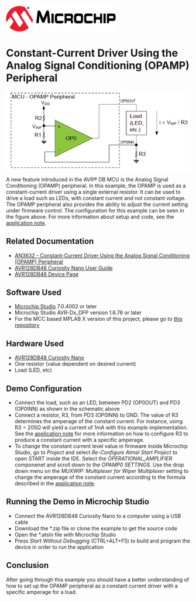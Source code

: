 
<a href="https://www.microchip.com" rel="nofollow"><img src="images/microchip.png" alt="MCHP" width="300"/></a>

# Constant-Current Driver Using the Analog Signal Conditioning (OPAMP) Peripheral
<p align="left">
  <img width=800px height=auto src="images/setup.png">
</p>

A new feature introduced in the AVR® DB MCU is the Analog Signal Conditioning (OPAMP) peripheral. In this example, the OPAMP is used as a constant-current driver using a single external resistor. It can be used to drive a load such as LEDs, with constant current and not constant voltage. The OPAMP peripheral also provides the ability to adjust the current setting under firmware control. The configuration for this example can be seen in the figure above. For more information about setup and code, see the [application note](https://microchip.com/DS00003632).

## Related Documentation

* [AN3632 - Constant-Current Driver Using the Analog Signal Conditioning (OPAMP) Peripheral](https://microchip.com/DS00003632)
* [AVR128DB48 Curiosity Nano User Guide](https://www.microchip.com/DS50003037)
* [AVR128DB48 Device Page](https://www.microchip.com/wwwproducts/en/AVR128DB48)

## Software Used

* [Microchip Studio](https://www.microchip.com/mplab/avr-support/atmel-studio-7) 7.0.4002 or later
* Microchip Studio AVR-Dx_DFP version 1.6.76 or later
* For the MCC based MPLAB X version of this project, please go to [this repository](https://github.com/microchip-pic-avr-examples/avr128db48-constant-current-driver-using-opamp-mplab-mcc)
  
## Hardware Used

* [AVR128DB48 Curiosity Nano](https://www.microchip.com/DevelopmentTools/ProductDetails/PartNO/EV35L43A)
* One resistor (value dependent on desired current)
* Load (LED, etc)

## Demo Configuration
* Connect the load, such as an LED, between PD2 (OP0OUT) and PD3 (OP0INN) as shown in the schematic above
* Connect a resistor, R3, from PD3 (OP0INN) to GND. The value of R3 determines the amperage of the constant current. For instance, using R3 = 205Ω will yield a current of 1mA with this example implementation. See the [application note](https://microchip.com/DS00003632) for more information on how to configure R3 to produce a constant current with a specific amperage.
* To change the constant current level value in firmware inside Microchip Studio, go to *Project* and select *Re-Configure Atmel Start Project* to open START inside the IDE. Select the *OPERATIONAL_AMPLIFIER* componenet and scroll down to the *OPAMP0 SETTINGS*. Use the drop down menu on the *MUXWIP: Multiplexer for Wiper Multiplexer* setting to change the amperage of the constant current according to the formula described in the [application note](https://microchip.com/DS00003632). 

## Running the Demo in Microchip Studio
* Connect the AVR128DB48 Curiosity Nano to a computer using a USB cable
* Download the *.zip file or clone the example to get the source code
* Open the *.atsln file with Microchip Studio
* Press *Start Without Debugging* (CTRL+ALT+F5) to build and program the device in order to run the application

## Conclusion
After going through this example you should have a better understanding of how to set up the OPAMP peripheral as a constant current driver with a specific amperage for a load.

